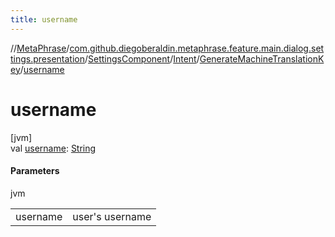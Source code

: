 ```yaml
---
title: username
---
```

//[MetaPhrase](../../../../../index.html)/[com.github.diegoberaldin.metaphrase.feature.main.dialog.settings.presentation](../../../index.html)/[SettingsComponent](../../index.html)/[Intent](../index.html)/[GenerateMachineTranslationKey](index.html)/[username](username.html)



# username



[jvm]\
val [username](username.html): [String](https://kotlinlang.org/api/latest/jvm/stdlib/kotlin/-string/index.html)



#### Parameters


jvm

| | |
|---|---|
| username | user's username |




